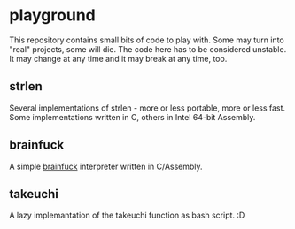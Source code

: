 playground
==========

This repository contains small bits of code to play with. Some may turn into
"real" projects, some will die.
The code here has to be considered unstable. It may change at any time and it
may break at any time, too.

strlen
------
Several implementations of strlen - more or less portable, more or less fast.
Some implementations written in C, others in Intel 64-bit Assembly.

brainfuck
---------
A simple [brainfuck](https://en.wikipedia.org/wiki/Brainfuck) interpreter
written in C/Assembly.

takeuchi
--------
A lazy implemantation of the takeuchi function as bash script. :D
